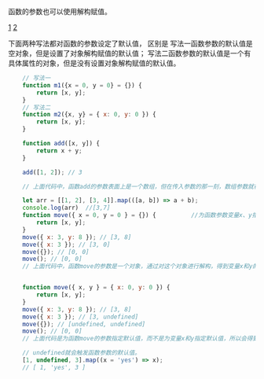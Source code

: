 <!--
 * @Author              : qxp
 * @Date                : 2021-10-05 09:05:22
 * @LastEditors         : Please set LastEditors
 * @LastEditTime        : 2021-10-05 09:11:02
 * @FilePath            : \new\6 Es6\3 变量的解构赋值\5 函数参数的解构赋值\1.html
-->
函数的参数也可以使用解构赋值。

[1](https://blog.csdn.net/wuxeek/article/details/104767996/)
[2](https://segmentfault.com/a/1190000007768428)


下面两种写法都对函数的参数设定了默认值，
区别是
    写法一函数参数的默认值是空对象，但是设置了对象解构赋值的默认值；
    写法二函数参数的默认值是一个有具体属性的对象，但是没有设置对象解构赋值的默认值。
```js
    // 写法一
    function m1({x = 0, y = 0} = {}) {
        return [x, y];
    }
    // 写法二
    function m2({x, y} = { x: 0, y: 0 }) {
        return [x, y];
    }
```



```js
    function add([x, y]) {
        return x + y;
    }

    add([1, 2]); // 3

    // 上面代码中，函数add的参数表面上是一个数组，但在传入参数的那一刻，数组参数就被解构成变量x和y。对于函数内部的代码来说，它们能感受到的参数就是x和y。

    let arr = [[1, 2], [3, 4]].map(([a, b]) => a + b);
    console.log(arr)  //[3,7]
    function move({ x = 0, y = 0 } = {}) {          //为函数参数变量x、y指定默认值
        return [x, y];
    }
    move({ x: 3, y: 8 }); // [3, 8]
    move({ x: 3 }); // [3, 0]
    move({}); // [0, 0]
    move(); // [0, 0]
    // 上面代码中，函数move的参数是一个对象，通过对这个对象进行解构，得到变量x和y的值。如果解构失败，x和y等于默认值。


    function move({ x, y } = { x: 0, y: 0 }) {
        return [x, y];
    }
    move({ x: 3, y: 8 }); // [3, 8]
    move({ x: 3 }); // [3, undefined]
    move({}); // [undefined, undefined]
    move(); // [0, 0]
    // 上面代码是为函数move的参数指定默认值，而不是为变量x和y指定默认值，所以会得到与前一种写法不同的结果。

    // undefined就会触发函数参数的默认值。
    [1, undefined, 3].map((x = 'yes') => x);
    // [ 1, 'yes', 3 ]
```
